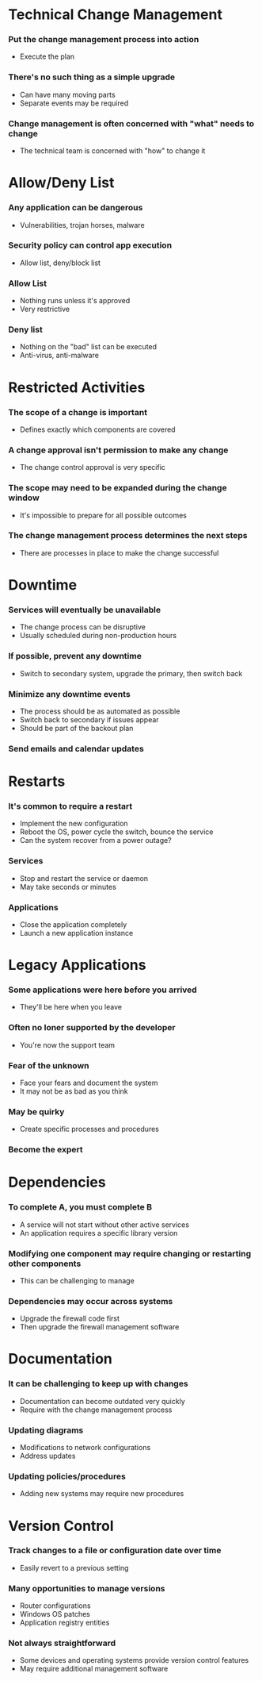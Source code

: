 # Technical Change Management
### Put the change management process into action
- Execute the plan
### There's no such thing as a simple upgrade
- Can have many moving parts
- Separate events may be required
### Change management is often concerned with "what" needs to change
- The technical team is concerned with "how" to change it
# Allow/Deny List
### Any application can be dangerous
- Vulnerabilities, trojan horses, malware
### Security policy can control app execution
- Allow list, deny/block list
### Allow List
- Nothing runs unless it's approved
- Very restrictive
### Deny list
- Nothing on the "bad" list can be executed
- Anti-virus, anti-malware
# Restricted Activities
### The scope of a change is important
- Defines exactly which components are covered
### A change approval isn't permission to make any change
- The change control approval is very specific
### The scope may need to be expanded during the change window
- It's impossible to prepare for all possible outcomes
### The change management process determines the next steps
- There are processes in place to make the change successful
# Downtime
### Services will eventually be unavailable
- The change process can be disruptive
- Usually scheduled during non-production hours
### If possible, prevent any downtime
- Switch to secondary system, upgrade the primary, then switch back
### Minimize any downtime events
- The process should be as automated as possible
- Switch back to secondary if issues appear
- Should be part of the backout plan
### Send emails and calendar updates
# Restarts
### It's common to require a restart
- Implement the new configuration
- Reboot the OS, power cycle the switch, bounce the service
- Can the system recover from a power outage?
### Services
- Stop and restart the service or daemon
- May take seconds or minutes
### Applications
- Close the application completely
- Launch a new application instance
# Legacy Applications
### Some applications were here before you arrived
- They'll be here when you leave
### Often no loner supported by the developer
- You're now the support team
### Fear of the unknown
- Face your fears and document the system
- It may not be as bad as you think
### May be quirky
- Create specific processes and procedures
### Become the expert
# Dependencies
### To complete A, you must complete B
- A service will not start without other active services
- An application requires a specific library version
### Modifying one component may require changing or restarting other components
- This can be challenging to manage
### Dependencies may occur across systems
- Upgrade the firewall code first
- Then upgrade the firewall management software
# Documentation
### It can be challenging to keep up with changes
- Documentation can become outdated very quickly
- Require with the change management process
### Updating diagrams
- Modifications to network configurations
- Address updates
### Updating policies/procedures
- Adding new systems may require new procedures
# Version Control
### Track changes to a file or configuration date over time
- Easily revert to a previous setting
### Many opportunities to manage versions
- Router configurations
- Windows OS patches
- Application registry entities
### Not always straightforward
- Some devices and operating systems provide version control features
- May require additional management software